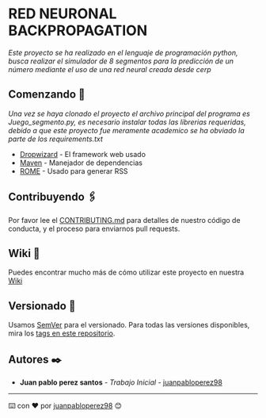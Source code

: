 # RED NEURONAL BACKPROPAGATION

_Este proyecto se ha realizado en el lenguaje de programación python, busca realizar el simulador de 8 segmentos para la predicción de un número mediante el uso de una red neural creada desde cerp_

## Comenzando 🚀

_Una vez se haya clonado el proyecto el archivo principal del programa es Juego_segmento.py, es necesario instalar todas las librerias requeridas, debido a que este proyecto fue meramente academico se ha obviado la parte de los requirements.txt_

* [Dropwizard](http://www.dropwizard.io/1.0.2/docs/) - El framework web usado
* [Maven](https://maven.apache.org/) - Manejador de dependencias
* [ROME](https://rometools.github.io/rome/) - Usado para generar RSS

## Contribuyendo 🖇️

Por favor lee el [CONTRIBUTING.md](https://gist.github.com/villanuevand/xxxxxx) para detalles de nuestro código de conducta, y el proceso para enviarnos pull requests.

## Wiki 📖

Puedes encontrar mucho más de cómo utilizar este proyecto en nuestra [Wiki](https://github.com/tu/proyecto/wiki)

## Versionado 📌

Usamos [SemVer](http://semver.org/) para el versionado. Para todas las versiones disponibles, mira los [tags en este repositorio](https://github.com/tu/proyecto/tags).

## Autores ✒️

* **Juan pablo perez santos** - *Trabajo Inicial* - [juanpabloperez98](https://github.com/juanpabloperez98)

---
⌨️ con ❤️ por [juanpabloperez98](https://github.com/juanpabloperez98) 😊
